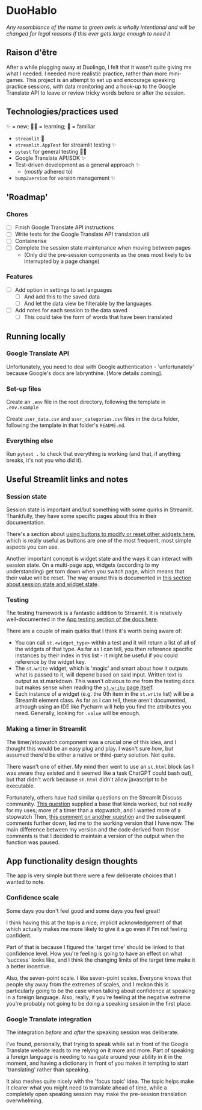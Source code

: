 # DuoHablo
_Any resemblance of the name to green owls is wholly intentional and will be changed for legal reasons if this ever 
gets large enough to need it_

## Raison d'être
After a while plugging away at Duolingo, I felt that it wasn't quite giving me what I needed. I needed more 
realistic practice, rather than more mini-games. This project is an attempt to set up and encourage speaking 
practice sessions, with data monitoring and a hook-up to the Google Translate API to leave or review tricky words 
before or after the session.

## Technologies/practices used
✨ = new; 👨‍‍🏫 = learning; 🤝 = familiar
- `streamlit` 🤝
- `streamlit.AppTest` for streamlit testing ✨
- `pytest` for general testing 👨‍‍🏫
- Google Translate API/SDK ✨
- Test-driven development as a general approach ✨
  - (_mostly_ adhered to)
- `bump2version` for version management ✨

## 'Roadmap'
### Chores
- [ ] Finish Google Translate API instructions
- [ ] Write tests for the Google Translate API translation util
- [ ] Containerise
- [ ] Complete the session state maintenance when moving between pages 
  - (Only did the pre-session components as the ones most likely to be interrupted by a page change)

### Features
- [ ] Add option in settings to set languages
  - [ ] And add this to the saved data
  - [ ] And let the data view be filterable by the languages
- [ ] Add notes for each session to the data saved
  - [ ] This could take the form of words that have been translated

## Running locally

### Google Translate API
Unfortunately, you need to deal with Google authentication - 'unfortunately' because Google's docs are labrynthine. 
[More details coming].

### Set-up files
Create an `.env` file in the root directory, following the template in `.env.example`

Create `user_data.csv` and `user_categories.csv` files in the `data` folder, following the template in that folder's 
`README.md`.

### Everything else
Run `pytest .` to check that everything is working (and that, if anything breaks, it's not you who did it).



## Useful Streamlit links and notes
### Session state
Session state is important and/but something with some quirks in Streamlit. Thankfully, they have some specific 
pages about this in their documentation.

There's a section about [using buttons to modify or reset other widgets here](https://docs.streamlit.io/develop/concepts/design/buttons#buttons-to-modify-or-reset-other-widgets), which is really useful as buttons are 
one of the most frequent, most simple aspects you can use.

Another important concept is widget state and the ways it can interact with session state. On a multi-page app, 
widgets (according to my understanding) get torn down when you switch page, which means that their value will be 
reset. The way around this is documented in [this section about session state and widget state](https://docs.streamlit.io/develop/concepts/architecture/session-state#session-state-and-widget-state-association).


### Testing
The testing framework is a fantastic addition to Streamlit. It is relatively well-documented in the [App testing 
section of the docs here](https://docs.streamlit.io/develop/api-reference/app-testing). 

There are a couple of main quirks that I think it's worth being aware of:
- You can call `st.<widget_type>` within a test and it will return a list of all of the widgets of that type. As far 
  as I can tell, you then reference specific instances by their index in this list - it might be useful if you could 
  reference by the widget key.
- The `st.write` widget, which is 'magic' and smart about how it outputs what is passed to it, will depend based on 
  said input. Written text is output as st.markdown. This wasn't obvious to me from the testing docs but makes sense 
  when reading the [`st.write` page itself](https://docs.streamlit.io/develop/api-reference/write-magic/st.write). 
- Each instance of a widget (e.g. the 0th item in the `st.write` list) will be a Streamlit element class. As far as 
  I can tell, these aren't documented, although using an IDE like Pycharm will help you find the attributes you need.
  Generally, looking for `.value` will be enough.

### Making a timer in Streamlit
The timer/stopwatch component was a crucial one of this idea, and I thought this would be an easy plug and play. I 
wasn't sure _how_, but assumed there'd be either a native or third-party solution. Not quite. 

There wasn't one of either. My mind then went to use an `st.html` block (as I was aware they existed and it seemed 
like a task ChatGPT could bash out), but that didn't work because `st.html` didn't allow javascript to be executable.

Fortunately, others have had similar questions on the Streamlit Discuss community. [This question](https://discuss.streamlit.io/t/how-to-make-a-timer/22675/2) supplied a base that kinda worked, but not 
  really for my uses; more of a timer than a stopwatch, and I wanted more of a stopwatch
Then, [this comment on another question](https://discuss.streamlit.io/t/issue-with-asyncio-run-in-streamlit/7745/7) and 
the 
  subsequent comments further down, led me to the working version that I have now. The main difference between my 
version and the code derived from those comments is that I decided to maintain a version of the output when the 
function was paused.

## App functionality design thoughts
The app is very simple but there were a few deliberate choices that I wanted to note.

### Confidence scale
Some days you don't feel good and some days you feel great! 

I think having this at the top is a nice, implicit acknowledgement of that which actually makes me more likely to 
give it a go even if I'm not feeling confident.

Part of that is because I figured the 'target time' should be linked to that confidence level. How you're feeling is 
going to have an effect on what 'success' looks like, and I think the changing limits of the target time make it a 
better incentive.

Also, the seven-point scale. I like seven-point scales. Everyone knows that people shy away from the extremes of 
scales, and I reckon this is particularly going to be the case when talking about confidence at speaking in a 
foreign language. Also, really, if you're feeling at the negative extreme you're probably not going to be doing a 
speaking session in the first place.

### Google Translate integration
The integration _before_ and _after_ the speaking session was deliberate. 

I've found, personally, that trying to speak while sat in front of the Google Translate website leads to me relying 
on it more and more. Part of speaking a foreign language is needing to navigate around your ability in it in the 
moment, and having a dictionary in front of you makes it tempting to start 'translating' rather than speaking.

It also meshes quite nicely with the 'focus topic' idea. The topic helps make it clearer what you might need to 
translate ahead of time, while a completely open speaking session may make the pre-session translation overwhelming.
